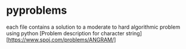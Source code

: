 # pyproblems
each file contains a solution to a moderate to hard algorithmic problem using python
[Problem description for character string][https://www.spoj.com/problems/ANGRAM/]
